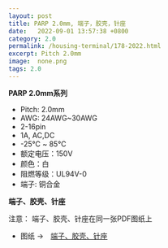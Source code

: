 ```yaml
---
layout: post
title: PARP 2.0mm, 端子，胶壳，针座
date:   2022-09-01 13:57:38 +0800
category: 2.0
permalink: /housing-terminal/178-2022.html
excerpt: Pitch 2.0mm
image:  none.png
tags: 2.0
---
```


__PARP 2.0mm系列__

* Pitch: 2.0mm
* AWG: 24AWG~30AWG
* 2-16pin
* 1A, AC,DC
* -25℃ ~ 85℃
* 额定电压：150V
* 颜色：白
* 阻燃等级：UL94V-0
* 端子: 铜合金




__端子、胶壳、针座__

注意： 端子、胶壳、针座在同一张PDF图纸上


* 图纸 →　[端子、胶壳、针座](/assets/2022/178-2022-PARP20.pdf)